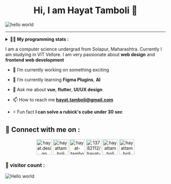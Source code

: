 <h1 align="center" > Hi, I am Hayat Tamboli 👋</h1>

![hello world](https://github.com/hayat-tamboli/hayat-tamboli/raw/master/hello-world.png)

<hr/>

<details> 
 <summary> <b>👨‍💻 My programming stats : </b></summary>

<br>

<div align="center">
  
![Hayat's github stats](https://github-readme-stats.vercel.app/api?username=hayat-tamboli&show_icons=true&title_color=2257EA&icon_color=2257EA&bg_color=f7f7f7)
![Top Langs](https://github-readme-stats.vercel.app/api/top-langs/?username=hayat-tamboli&title_color=2257EA&bg_color=f7f7f7&layout=compact&hide=html)

</div>

<a href="https://stackoverflow.com/users/13782112/hayat-tamboli"><img src="https://stackoverflow.com/users/flair/13782112.png?theme=clean" width="208" height="58" alt="profile for Hayat Tamboli at Stack Overflow, Q&amp;A for professional and enthusiast programmers" title="profile for Hayat Tamboli at Stack Overflow, Q&amp;A for professional and enthusiast programmers"></a>

<!--START_SECTION:waka-->
![Code Time](http://img.shields.io/badge/Code%20Time-801%20hrs%2012%20mins-blue)

![Lines of code](https://img.shields.io/badge/From%20Hello%20World%20I%27ve%20Written-1.7%20million%20lines%20of%20code-blue)

**I'm a Night 🦉** 

```text
🌞 Morning                361 commits         █░░░░░░░░░░░░░░░░░░░░░░░░   05.10 % 
🌆 Daytime                2666 commits        █████████░░░░░░░░░░░░░░░░   37.67 % 
🌃 Evening                2489 commits        █████████░░░░░░░░░░░░░░░░   35.17 % 
🌙 Night                  1561 commits        ██████░░░░░░░░░░░░░░░░░░░   22.06 % 
```
📅 **I'm Most Productive on Saturday** 

```text
Monday                   856 commits         ███░░░░░░░░░░░░░░░░░░░░░░   12.10 % 
Tuesday                  1111 commits        ████░░░░░░░░░░░░░░░░░░░░░   15.70 % 
Wednesday                1086 commits        ████░░░░░░░░░░░░░░░░░░░░░   15.35 % 
Thursday                 871 commits         ███░░░░░░░░░░░░░░░░░░░░░░   12.31 % 
Friday                   1037 commits        ████░░░░░░░░░░░░░░░░░░░░░   14.65 % 
Saturday                 1122 commits        ████░░░░░░░░░░░░░░░░░░░░░   15.85 % 
Sunday                   994 commits         ████░░░░░░░░░░░░░░░░░░░░░   14.05 % 
```


📊 **This Week I Spent My Time On** 

```text
💬 Programming Languages: 
No Activity Tracked This Week
```

**I Mostly Code in Dart** 

```text
Dart                     12 repos            █████░░░░░░░░░░░░░░░░░░░░   18.46 % 
HTML                     6 repos             ██░░░░░░░░░░░░░░░░░░░░░░░   09.23 % 
CSS                      4 repos             ██░░░░░░░░░░░░░░░░░░░░░░░   06.15 % 
TypeScript               4 repos             ██░░░░░░░░░░░░░░░░░░░░░░░   06.15 % 
Kotlin                   2 repos             █░░░░░░░░░░░░░░░░░░░░░░░░   03.08 % 
```




 Last Updated on 11/04/2023 01:15:02 UTC
<!--END_SECTION:waka-->

</details>

I am a computer science undergrad from Solapur, Maharashtra. Currently I am studying in VIT Vellore. I am very passionate about __web design__ and __frontend web development__


- 🔭 I’m currently working on something exciting

- 🌱 I’m currently learning **Figma Plugins**, **AI**

- 💬 Ask me about **vue**, **flutter**, **UI/UX design**

- 📫 How to reach me **hayat.tamboli@gmail.com**

- ⚡ Fun fact **I can solve a rubick's cube under 30 sec**

## 🔗 Connect with me on :

<p align="center">
<a href="https://hayat.design/" target="blank"><img align="center" src="https://cdn-icons-png.flaticon.com/512/4302/4302080.png" alt="hayat.design" height="48" width="48" /></a>
<a href="https://twitter.com/hayattamboli" target="blank"><img align="center" src="https://cdn-icons-png.flaticon.com/512/2111/2111580.png" alt="hayattamboli" height="48" width="48" /></a>
<a href="https://linkedin.com/in/hayat-tamboli" target="blank"><img align="center" src="https://cdn-icons-png.flaticon.com/512/2111/2111368.png" alt="hayat-tamboli" height="48" width="48" /></a>
<a href="https://stackoverflow.com/users/13782112/hayat-tamboli" target="blank"><img align="center" src="https://cdn-icons-png.flaticon.com/512/2111/2111516.png" alt="13782112/hayat-tamboli" height="48" width="48" /></a>
<a href="https://instagram.com/hayattamboli" target="blank"><img align="center" src="https://cdn-icons-png.flaticon.com/512/3955/3955027.png" alt="hayattamboli" height="48" width="48" /></a>
<a href="https://dribbble.com/hayattamboli" target="blank"><img align="center" src="https://cdn-icons-png.flaticon.com/512/3536/3536685.png" alt="hayattamboli" height="48" width="48" /></a>
</p>


### 👀 visitor count :

<img src="https://profile-counter.glitch.me/hayat-tamboli/count.svg" alt="Hello world" />
